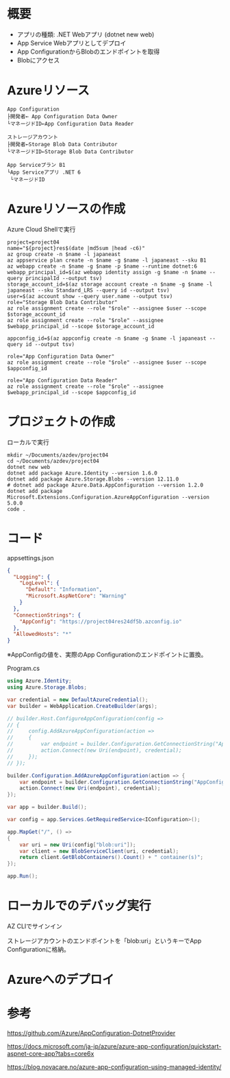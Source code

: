 # 概要

- アプリの種類: .NET Webアプリ (dotnet new web)
- App Service Webアプリとしてデプロイ
- App ConfigurationからBlobのエンドポイントを取得
- Blobにアクセス

# Azureリソース

```
App Configuration
├開発者← App Configuration Data Owner
└マネージドID←App Configuration Data Reader

ストレージアカウント
├開発者←Storage Blob Data Contributor
└マネージドID←Storage Blob Data Contributor

App Serviceプラン B1
└App Serviceアプリ .NET 6
 └マネージドID
```

# Azureリソースの作成

Azure Cloud Shellで実行

```
project=project04
name="${project}res$(date |md5sum |head -c6)"
az group create -n $name -l japaneast
az appservice plan create -n $name -g $name -l japaneast --sku B1
az webapp create -n $name -g $name -p $name --runtime dotnet:6
webapp_principal_id=$(az webapp identity assign -g $name -n $name --query principalId --output tsv)
storage_account_id=$(az storage account create -n $name -g $name -l japaneast --sku Standard_LRS --query id --output tsv)
user=$(az account show --query user.name --output tsv)
role="Storage Blob Data Contributor"
az role assignment create --role "$role" --assignee $user --scope $storage_account_id
az role assignment create --role "$role" --assignee $webapp_principal_id --scope $storage_account_id

appconfig_id=$(az appconfig create -n $name -g $name -l japaneast --query id --output tsv)

role="App Configuration Data Owner"
az role assignment create --role "$role" --assignee $user --scope $appconfig_id

role="App Configuration Data Reader"
az role assignment create --role "$role" --assignee $webapp_principal_id --scope $appconfig_id
```

# プロジェクトの作成

ローカルで実行

```
mkdir ~/Documents/azdev/project04
cd ~/Documents/azdev/project04
dotnet new web
dotnet add package Azure.Identity --version 1.6.0
dotnet add package Azure.Storage.Blobs --version 12.11.0
# dotnet add package Azure.Data.AppConfiguration --version 1.2.0
dotnet add package Microsoft.Extensions.Configuration.AzureAppConfiguration --version 5.0.0
code .
```

# コード

appsettings.json
```json
{
  "Logging": {
    "LogLevel": {
      "Default": "Information",
      "Microsoft.AspNetCore": "Warning"
    }
  },
  "ConnectionStrings": {
    "AppConfig": "https://project04res24df5b.azconfig.io"
  },
  "AllowedHosts": "*"
}
```

※AppConfigの値を、実際のApp Configurationのエンドポイントに置換。

Program.cs
```csharp
using Azure.Identity;
using Azure.Storage.Blobs;

var credential = new DefaultAzureCredential();
var builder = WebApplication.CreateBuilder(args);

// builder.Host.ConfigureAppConfiguration(config =>
// {
//     config.AddAzureAppConfiguration(action =>
//     {
//         var endpoint = builder.Configuration.GetConnectionString("AppConfig");
//         action.Connect(new Uri(endpoint), credential);
//     });
// });

builder.Configuration.AddAzureAppConfiguration(action => {
    var endpoint = builder.Configuration.GetConnectionString("AppConfig");
    action.Connect(new Uri(endpoint), credential);
});

var app = builder.Build();

var config = app.Services.GetRequiredService<IConfiguration>();

app.MapGet("/", () =>
{
    var uri = new Uri(config["blob:uri"]);
    var client = new BlobServiceClient(uri, credential);
    return client.GetBlobContainers().Count() + " container(s)";
});

app.Run();
```

# ローカルでのデバッグ実行

AZ CLIでサインイン

ストレージアカウントのエンドポイントを「blob:uri」というキーでApp Configurationに格納。

# Azureへのデプロイ



# 参考

https://github.com/Azure/AppConfiguration-DotnetProvider

https://docs.microsoft.com/ja-jp/azure/azure-app-configuration/quickstart-aspnet-core-app?tabs=core6x

https://blog.novacare.no/azure-app-configuration-using-managed-identity/

